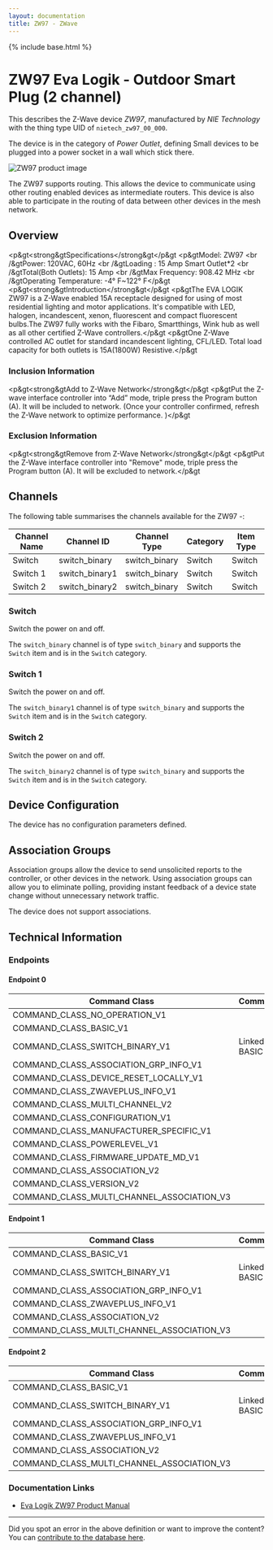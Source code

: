 ```yaml
---
layout: documentation
title: ZW97 - ZWave
---
```


{% include base.html %}

# ZW97 Eva Logik - Outdoor Smart Plug (2 channel)
This describes the Z-Wave device *ZW97*, manufactured by *NIE Technology* with the thing type UID of ```nietech_zw97_00_000```.

The device is in the category of *Power Outlet*, defining Small devices to be plugged into a power socket in a wall which stick there.

![ZW97 product image](https://opensmarthouse.org/zwavedatabase/1256/image/)


The ZW97 supports routing. This allows the device to communicate using other routing enabled devices as intermediate routers.  This device is also able to participate in the routing of data between other devices in the mesh network.

## Overview

<p&gt<strong&gtSpecifications</strong&gt</p&gt <p&gtModel: ZW97 <br /&gtPower: 120VAC, 60Hz <br /&gtLoading : 15 Amp Smart Outlet*2 <br /&gtTotal(Both Outlets): 15 Amp <br /&gtMax Frequency: 908.42 MHz <br /&gtOperating Temperature: -4° F~122° F</p&gt <p&gt<strong&gtIntroduction</strong&gt</p&gt <p&gtThe EVA LOGIK ZW97 is a Z-Wave enabled 15A receptacle designed for using of most residential lighting and motor applications. It's compatible with LED, halogen, incandescent, xenon, fluorescent and compact fluorescent bulbs.The ZW97 fully works with the Fibaro, Smartthings, Wink hub as well as all other certified Z-Wave controllers.</p&gt <p&gtOne Z-Wave controlled AC outlet for standard incandescent lighting, CFL/LED. Total load capacity for both outlets is 15A(1800W) Resistive.</p&gt

### Inclusion Information

<p&gt<strong&gtAdd to Z-Wave Network</strong&gt</p&gt <p&gtPut the Z-wave interface controller into “Add” mode, triple press the Program button (A). It will be included to network. (Once your controller confirmed, refresh the Z-Wave network to optimize performance. )</p&gt

### Exclusion Information

<p&gt<strong&gtRemove from Z-Wave Network</strong&gt</p&gt <p&gtPut the Z-Wave interface controller into "Remove" mode, triple press the Program button (A). It will be excluded to network.</p&gt

## Channels

The following table summarises the channels available for the ZW97 -:

| Channel Name | Channel ID | Channel Type | Category | Item Type |
|--------------|------------|--------------|----------|-----------|
| Switch | switch_binary | switch_binary | Switch | Switch | 
| Switch 1 | switch_binary1 | switch_binary | Switch | Switch | 
| Switch 2 | switch_binary2 | switch_binary | Switch | Switch | 

### Switch
Switch the power on and off.

The ```switch_binary``` channel is of type ```switch_binary``` and supports the ```Switch``` item and is in the ```Switch``` category.

### Switch 1
Switch the power on and off.

The ```switch_binary1``` channel is of type ```switch_binary``` and supports the ```Switch``` item and is in the ```Switch``` category.

### Switch 2
Switch the power on and off.

The ```switch_binary2``` channel is of type ```switch_binary``` and supports the ```Switch``` item and is in the ```Switch``` category.



## Device Configuration

The device has no configuration parameters defined.

## Association Groups

Association groups allow the device to send unsolicited reports to the controller, or other devices in the network. Using association groups can allow you to eliminate polling, providing instant feedback of a device state change without unnecessary network traffic.

The device does not support associations.
## Technical Information

### Endpoints

#### Endpoint 0

| Command Class | Comment |
|---------------|---------|
| COMMAND_CLASS_NO_OPERATION_V1| |
| COMMAND_CLASS_BASIC_V1| |
| COMMAND_CLASS_SWITCH_BINARY_V1| Linked to BASIC|
| COMMAND_CLASS_ASSOCIATION_GRP_INFO_V1| |
| COMMAND_CLASS_DEVICE_RESET_LOCALLY_V1| |
| COMMAND_CLASS_ZWAVEPLUS_INFO_V1| |
| COMMAND_CLASS_MULTI_CHANNEL_V2| |
| COMMAND_CLASS_CONFIGURATION_V1| |
| COMMAND_CLASS_MANUFACTURER_SPECIFIC_V1| |
| COMMAND_CLASS_POWERLEVEL_V1| |
| COMMAND_CLASS_FIRMWARE_UPDATE_MD_V1| |
| COMMAND_CLASS_ASSOCIATION_V2| |
| COMMAND_CLASS_VERSION_V2| |
| COMMAND_CLASS_MULTI_CHANNEL_ASSOCIATION_V3| |
#### Endpoint 1

| Command Class | Comment |
|---------------|---------|
| COMMAND_CLASS_BASIC_V1| |
| COMMAND_CLASS_SWITCH_BINARY_V1| Linked to BASIC|
| COMMAND_CLASS_ASSOCIATION_GRP_INFO_V1| |
| COMMAND_CLASS_ZWAVEPLUS_INFO_V1| |
| COMMAND_CLASS_ASSOCIATION_V2| |
| COMMAND_CLASS_MULTI_CHANNEL_ASSOCIATION_V3| |
#### Endpoint 2

| Command Class | Comment |
|---------------|---------|
| COMMAND_CLASS_BASIC_V1| |
| COMMAND_CLASS_SWITCH_BINARY_V1| Linked to BASIC|
| COMMAND_CLASS_ASSOCIATION_GRP_INFO_V1| |
| COMMAND_CLASS_ZWAVEPLUS_INFO_V1| |
| COMMAND_CLASS_ASSOCIATION_V2| |
| COMMAND_CLASS_MULTI_CHANNEL_ASSOCIATION_V3| |

### Documentation Links

* [Eva Logik ZW97 Product Manual](https://opensmarthouse.org/zwavedatabase/1256/ZW97-manual-2019-12-24.pdf)

---

Did you spot an error in the above definition or want to improve the content?
You can [contribute to the database here](https://opensmarthouse.org/zwavedatabase/1256).
